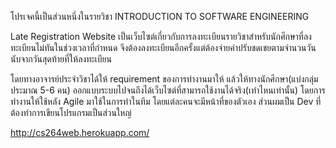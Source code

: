 โปรเจคนี้เป็นส่วนหนึ่งในรายวิชา INTRODUCTION TO SOFTWARE ENGINEERING

Late Registration Website เป็นเว็บไซต์เกี่ยวกับการลงทะเบียนรายวิชาสำหรับนักศึกษาที่ลงทะเบียนไม่ทันในช่วงเวลาที่กำหนด จึงต้องลงทะเบียนอีกครั้งแต่ต้องจ่ายค่าปรับชดเชยตามจำนวนวันนับจากวันสุดท้ายที่ให้ลงทะเบียน

โดยทางอาจารย์ประจำวิชาได้ให้ requirement ของการทำงานมาให้ แล้วให้ทางนักศึกษา(แบ่งกลุ่มประมาณ 5-6 คน) ออกแบบระบบไปจนถึงได้เว็บไซต์ที่สามารถใช้งานได้จริง(เท่าไหนเท่านั้น) โดยการทำงานให้ใช้หลัง Agile มาใช้ในการทำในทีม โดยแต่ละคนจะมีหน้าที่ของตัวเอง ส่วนผมเป็น Dev ที่ต้องทำการเขียนโปรแกรมเป็นส่วนใหญ่


http://cs264web.herokuapp.com/

